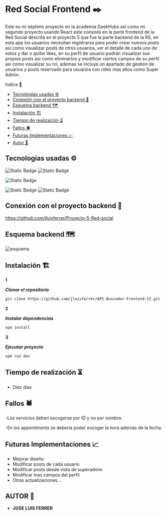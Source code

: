 # Red Social Frontend ✒️

Este es mi séptimo proyecto en la academia GeekHubs asi como mi segundo proyecto usando React este consiste en la parte frontend de la Red Social descrita en el proyecto 5 que fue la parte backend de la RS, en esta app los usuarios necesitan registrarse para poder crear nuevos posts así como visualizar posts de otros usuarios, ver el detalle de cada uno de estos y dar o quitar likes, en su perfil de usuario podrán visualizar sus propios posts asi como eliminarlos y modificar ciertos campos de su perfil asi como visualizar su rol, ademas se incluye un apartado de gestión de usuarios y posts reservado para usuarios con roles mas altos como Super Admin.

<summary> Indice 🧾</summary>

- [Tecnologias usadas ⚙](#tecnologias-usadas-)
- [Conexión con el proyecto backend 🧩](#conexión-con-el-proyecto-backend-)
- [Esquema backend 🗺️](#esquema-backend-)
- [Instalación 🏗️](#instalacion-)
- [Tiempo de realización ⏳](#tiempo-de-realizacion-)
- [Fallos 🕷️](#fallos-)
- [Futuras Implementaciones 📈](#futuras-implementaciones-)
- [Autor 🎨](#autor-)



## Tecnologias usadas ⚙

![Static Badge](https://img.shields.io/badge/React-%2361DAFB?style=for-the-badge&logo=react&logoColor=%2361DAFB&labelColor=black) 
![Static Badge](https://img.shields.io/badge/Javascript-F0DB4F?style=for-the-badge&logo=javascript&logoColor=F0DB4F&labelColor=black)

![Static Badge](https://img.shields.io/badge/Redux-593D88?style=for-the-badge&logo=redux&logoColor=white)

![Static Badge](https://img.shields.io/badge/HTML5-%23E34F26?style=for-the-badge&logo=html5&logoColor=%23E34F26&labelColor=black) 
![Static Badge](https://img.shields.io/badge/CSS3-%231572B6?style=for-the-badge&logo=css3&logoColor=%231572B6&labelColor=black)

## Conexión con el proyecto backend 🧩

https://github.com/jluisferrer/Proyecto-5-Red-social

## Esquema backend 🗺️

![esquema](https://github.com/jluisferrer/API-Buscador-Frontend-II/assets/157707370/5306828b-17a9-49ac-b2ce-170df5b1bedf)


## Instalación 🏗️


**1**

***Clonar el repositorio***
```sh
git clone https://github.com/jluisferrer/API-Buscador-Frontend-II.git
```

**2**

***Instalar dependencias***
```sh
npm install
```

**3**

***Ejecutar proyecto***
```sh
npm run dev
```

## Tiempo de realización ⏳

- Diez dias


## Fallos 🕷️

-Los servicios deben escogerse por ID y no por nombre.

-En los appointments se debería poder escoger la hora además de la fecha.


## Futuras Implementaciones 📈
- Mejorar diseño
- Modificar posts de cada usuario
- Modificar posts desde vista de superadmin
- Modificar mas campos del perfil
- Otras actualizaciones...

## AUTOR 🎨

- **JOSE LUIS FERRER**

